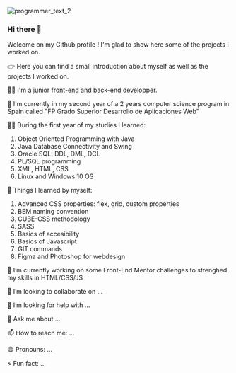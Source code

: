 
![programmer_text_2](https://user-images.githubusercontent.com/79744175/175014145-970bfea3-2234-4045-8ef5-ec94c651f48b.jpg)

### Hi there 👋

Welcome on my Github profile ! I'm glad to show here some of the projects I worked on. 

👉 Here you can find a small introduction about myself as well as the projects I worked on.

👨‍💻 I'm a junior front-end and back-end developper.

🚀 I'm currently in my second year of a 2 years computer science program in Spain called "FP Grado Superior Desarrollo de Aplicaciones Web"

👨‍🎓 During the first year of my studies I learned: 
1. Object Oriented Programming with Java
2. Java Database Connectivity and Swing
3. Oracle SQL: DDL, DML, DCL
4. PL/SQL programming
5. XML, HTML, CSS
6. Linux and Windows 10 OS

🌱 Things I learned by myself:
1. Advanced CSS properties: flex, grid, custom properties
2. BEM naming convention
3. CUBE-CSS methodology
4. SASS
4. Basics of accesibility
5. Basics of Javascript
6. GIT commands
6. Figma and Photoshop for webdesign 

🔭 I’m currently working on some Front-End Mentor challenges to strenghed my skills in HTML/CSS/JS

👯 I’m looking to collaborate on ...

🤔 I’m looking for help with ...

💬 Ask me about ...

📫 How to reach me: ...

😄 Pronouns: ...

⚡ Fun fact: ...

